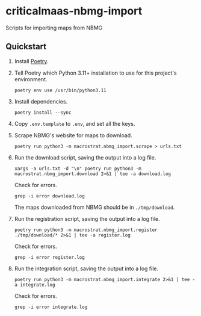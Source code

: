 # criticalmaas-nbmg-import

Scripts for importing maps from NBMG

## Quickstart

1. Install [Poetry](https://python-poetry.org/).

2. Tell Poetry which Python 3.11+ installation to use for this project's environment.

       poetry env use /usr/bin/python3.11

3. Install dependencies.

       poetry install --sync

4. Copy `.env.template` to `.env`, and set all the keys.

5. Scrape NBMG's website for maps to download.

       poetry run python3 -m macrostrat.nbmg_import.scrape > urls.txt

6. Run the download script, saving the output into a log file.

       xargs -a urls.txt -d "\n" poetry run python3 -m macrostrat.nbmg_import.download 2>&1 | tee -a download.log

   Check for errors.

       grep -i error download.log

   The maps downloaded from NBMG should be in `./tmp/download`.

7. Run the registration script, saving the output into a log file.

       poetry run python3 -m macrostrat.nbmg_import.register ./tmp/download/* 2>&1 | tee -a register.log

   Check for errors.

       grep -i error register.log

8. Run the integration script, saving the output into a log file.

       poetry run python3 -m macrostrat.nbmg_import.integrate 2>&1 | tee -a integrate.log

   Check for errors.

       grep -i error integrate.log
